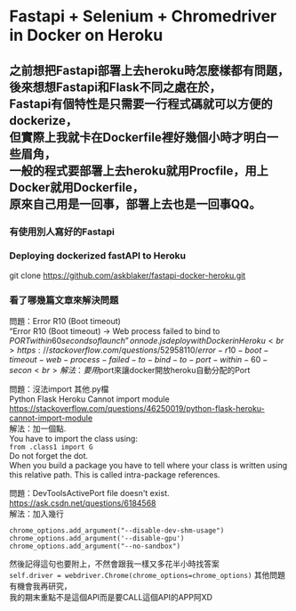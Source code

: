 Fastapi + Selenium + Chromedriver in Docker on Heroku 
====
之前想把Fastapi部署上去heroku時怎麼樣都有問題，<br>
後來想想Fastapi和Flask不同之處在於，<br>
Fastapi有個特性是只需要一行程式碼就可以方便的dockerize，<br>
但實際上我就卡在Dockerfile裡好幾個小時才明白一些眉角，<br>
一般的程式要部署上去heroku就用Procfile，用上Docker就用Dockerfile，<br>
原來自己用是一回事，部署上去也是一回事QQ。 
------

### 有使用別人寫好的Fastapi
### Deploying dockerized fastAPI to Heroku  
 git clone https://github.com/askblaker/fastapi-docker-heroku.git

### 看了哪幾篇文章來解決問題
問題：Error R10 (Boot timeout)<br>
“Error R10 (Boot timeout) -> Web process failed to bind to $PORT within 60 seconds of launch” on node.js deploy with Docker in Heroku<br>
https://stackoverflow.com/questions/52958110/error-r10-boot-timeout-web-process-failed-to-bind-to-port-within-60-secon<br>
解法：要用　$port來讓docker開放heroku自動分配的Port<br>

問題：沒法import 其他.py檔<br>
Python Flask Heroku Cannot import module<br>
https://stackoverflow.com/questions/46250019/python-flask-heroku-cannot-import-module<br>
解法：加一個點.<br>
You have to import the class using:<br>
`from .class1 import G`<br>
Do not forget the dot. <br>When you build a package you have to tell where your class is written using this relative path. This is called intra-package references.<br>

問題：DevToolsActivePort file doesn't exist.<br>
https://ask.csdn.net/questions/6184568<br>
解法：加入幾行<br>
```
chrome_options.add_argument("--disable-dev-shm-usage")
chrome_options.add_argument('--disable-gpu')
chrome_options.add_argument("--no-sandbox") 
```
然後記得這句也要附上，不然會跟我一樣又多花半小時找答案<br>
`self.driver = webdriver.Chrome(chrome_options=chrome_options)`
其他問題有機會我再研究，<br>
我的期末重點不是這個API而是要CALL這個API的APP阿XD<br>